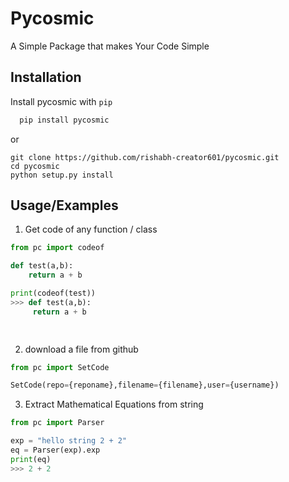 
# Pycosmic

A Simple Package that makes Your Code Simple




## Installation

Install pycosmic with `pip`

```bash
  pip install pycosmic
```
or 


```
git clone https://github.com/rishabh-creator601/pycosmic.git
cd pycosmic
python setup.py install 
```

    
## Usage/Examples

1) Get code of any function / class 
```python
from pc import codeof

def test(a,b):
    return a + b

print(codeof(test))
>>> def test(a,b):
     return a + b

   
```

2) download a file from github

```python 
from pc import SetCode

SetCode(repo={reponame},filename={filename},user={username})


```

3) Extract Mathematical Equations from string 

```python 
from pc import Parser

exp = "hello string 2 + 2"
eq = Parser(exp).exp
print(eq)
>>> 2 + 2

```


